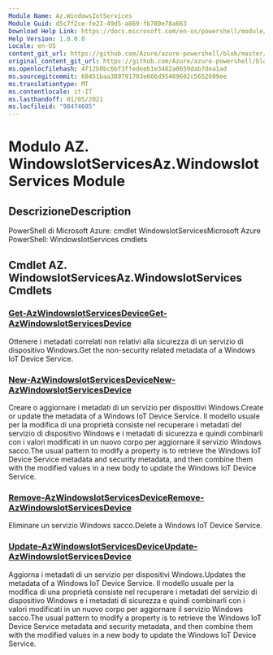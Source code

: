 ```yaml
---
Module Name: Az.WindowsIotServices
Module Guid: d5c7f2ce-fe23-49d5-a869-fb780e78a663
Download Help Link: https://docs.microsoft.com/en-us/powershell/module/az.windowsiotservices
Help Version: 1.0.0.0
Locale: en-US
content_git_url: https://github.com/Azure/azure-powershell/blob/master/src/WindowsIotServices/help/Az.WindowsIotServices.md
original_content_git_url: https://github.com/Azure/azure-powershell/blob/master/src/WindowsIotServices/help/Az.WindowsIotServices.md
ms.openlocfilehash: 4f12b0bc6bf3ffedeeb1e3482a0659dab7dea1ad
ms.sourcegitcommit: 68451baa389791703e666d95469602c5652609ee
ms.translationtype: MT
ms.contentlocale: it-IT
ms.lasthandoff: 01/05/2021
ms.locfileid: "98474695"
---
```

# <span data-ttu-id="67904-101">Modulo AZ. WindowsIotServices</span><span class="sxs-lookup"><span data-stu-id="67904-101">Az.WindowsIotServices Module</span></span>
## <span data-ttu-id="67904-102">Descrizione</span><span class="sxs-lookup"><span data-stu-id="67904-102">Description</span></span>
<span data-ttu-id="67904-103">PowerShell di Microsoft Azure: cmdlet WindowsIotServices</span><span class="sxs-lookup"><span data-stu-id="67904-103">Microsoft Azure PowerShell: WindowsIotServices cmdlets</span></span>

## <span data-ttu-id="67904-104">Cmdlet AZ. WindowsIotServices</span><span class="sxs-lookup"><span data-stu-id="67904-104">Az.WindowsIotServices Cmdlets</span></span>
### [<span data-ttu-id="67904-105">Get-AzWindowsIotServicesDevice</span><span class="sxs-lookup"><span data-stu-id="67904-105">Get-AzWindowsIotServicesDevice</span></span>](Get-AzWindowsIotServicesDevice.md)
<span data-ttu-id="67904-106">Ottenere i metadati correlati non relativi alla sicurezza di un servizio di dispositivo Windows.</span><span class="sxs-lookup"><span data-stu-id="67904-106">Get the non-security related metadata of a Windows IoT Device Service.</span></span>

### [<span data-ttu-id="67904-107">New-AzWindowsIotServicesDevice</span><span class="sxs-lookup"><span data-stu-id="67904-107">New-AzWindowsIotServicesDevice</span></span>](New-AzWindowsIotServicesDevice.md)
<span data-ttu-id="67904-108">Creare o aggiornare i metadati di un servizio per dispositivi Windows.</span><span class="sxs-lookup"><span data-stu-id="67904-108">Create or update the metadata of a Windows IoT Device Service.</span></span>
<span data-ttu-id="67904-109">Il modello usuale per la modifica di una proprietà consiste nel recuperare i metadati del servizio di dispositivo Windows e i metadati di sicurezza e quindi combinarli con i valori modificati in un nuovo corpo per aggiornare il servizio Windows sacco.</span><span class="sxs-lookup"><span data-stu-id="67904-109">The usual pattern to modify a property is to retrieve the Windows IoT Device Service metadata and security metadata, and then combine them with the modified values in a new body to update the Windows IoT Device Service.</span></span>

### [<span data-ttu-id="67904-110">Remove-AzWindowsIotServicesDevice</span><span class="sxs-lookup"><span data-stu-id="67904-110">Remove-AzWindowsIotServicesDevice</span></span>](Remove-AzWindowsIotServicesDevice.md)
<span data-ttu-id="67904-111">Eliminare un servizio Windows sacco.</span><span class="sxs-lookup"><span data-stu-id="67904-111">Delete a Windows IoT Device Service.</span></span>

### [<span data-ttu-id="67904-112">Update-AzWindowsIotServicesDevice</span><span class="sxs-lookup"><span data-stu-id="67904-112">Update-AzWindowsIotServicesDevice</span></span>](Update-AzWindowsIotServicesDevice.md)
<span data-ttu-id="67904-113">Aggiorna i metadati di un servizio per dispositivi Windows.</span><span class="sxs-lookup"><span data-stu-id="67904-113">Updates the metadata of a Windows IoT Device Service.</span></span>
<span data-ttu-id="67904-114">Il modello usuale per la modifica di una proprietà consiste nel recuperare i metadati del servizio di dispositivo Windows e i metadati di sicurezza e quindi combinarli con i valori modificati in un nuovo corpo per aggiornare il servizio Windows sacco.</span><span class="sxs-lookup"><span data-stu-id="67904-114">The usual pattern to modify a property is to retrieve the Windows IoT Device Service metadata and security metadata, and then combine them with the modified values in a new body to update the Windows IoT Device Service.</span></span>

